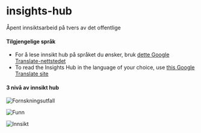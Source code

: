 # insights-hub
Åpent innsiktsarbeid på tvers av det offentlige

#### Tilgjengelige språk 
- For å lese innsikt hub på språket du ønsker, bruk [dette Google Translate-nettstedet](https://github-com.translate.goog/digdir/insights-hub/issues?_x_tr_sl=no&_x_tr_tl=en&_x_tr_hl=en-US&_x_tr_pto=wapp)
- To read the Insights Hub in the language of your choice, use [this Google Translate site](https://github-com.translate.goog/digdir/insights-hub/issues?_x_tr_sl=no&_x_tr_tl=en&_x_tr_hl=en-US&_x_tr_pto=wapp)

#### 3 nivå av innsikt hub
![Fornskningsutfall](https://github.com/digdir/insights-hub/assets/19344884/d8424810-6f43-46f3-a0c2-d2e42af913c0)


![Funn](https://github.com/digdir/insights-hub/assets/19344884/363ece10-877d-46b9-a268-45cb50829ef2)


![Innsikt](https://github.com/digdir/insights-hub/assets/19344884/120a7270-ca26-4e56-8bb1-df54d1d944c4)
